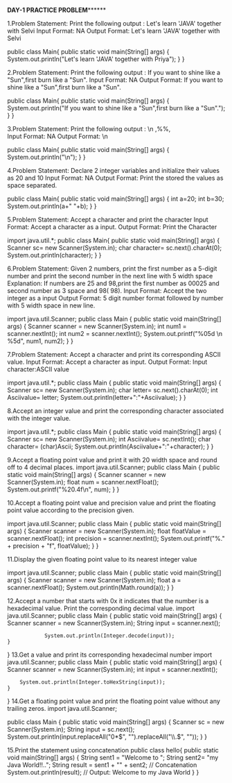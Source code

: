 ********************DAY-1 PRACTICE PROBLEM**************************

1.Problem Statement:
Print the following output : Let's learn 'JAVA' together with Selvi
Input Format:
NA
Output Format:
Let's learn 'JAVA' together with Selvi

public class Main{
public static void main(String[] args) 
{
 System.out.println("Let's learn 'JAVA' together with Priya");
}
}


2.Problem Statement:
Print the following output : If you want to shine like a "Sun",first burn like a "Sun".
Input Format:
NA
Output Format:
If you want to shine like a "Sun",first burn like a "Sun".

public class Main{
public static void main(String[] args) 
{
 System.out.println("If you want to shine like a \"Sun\",first burn like a \"Sun\".");
}
}




3.Problem Statement:
Print the following output : \n ,%%, \
Input Format:
NA
Output Format:
\n

public class Main{
public static void main(String[] args) 
{
 System.out.println("\\n");
}
}

4.Problem Statement:
Declare 2 integer variables and initialize their values as 20 and 10
Input Format:
NA
Output Format:
Print the stored the values as space separated.


public class Main{
public static void main(String[] args) {
    int a=20;
    int b=30;
    System.out.println(a+" "+b);
}
}




5.Problem Statement:
Accept a character and print the character
Input Format:
Accept  a character as a input.
Output Format:
Print the Character

import java.util.*;
public class Main{
public static void main(String[] args) {
    Scanner sc= new Scanner(System.in);
    char character= sc.next().charAt(0);
    System.out.println(character);
}
}

6.Problem Statement:
Given 2 numbers, print the first number as a 5-digit number and print the second number in the next line with 5 width space
Explanation: If numbers are 25 and 98,print the first number as 00025 and second number as 3 space and 98(   98).
Input Format:
Accept the two integer as a input
Output Format:
5 digit number format followed by number with 5 width space in new line.

import java.util.Scanner;
public class Main {
    public static void main(String[] args) {
        Scanner scanner = new Scanner(System.in);
        int num1 = scanner.nextInt();
        int num2 = scanner.nextInt();
        System.out.printf("%05d \n %5d", num1, num2);
    }
}


7.Problem Statement:
Accept a character and print its corresponding ASCII value.
Input Format:
Accept a character as input.
Output Format:
Input character:ASCII value

import java.util.*;
public class Main {
    public static void main(String[] args) {
        Scanner sc= new Scanner(System.in);
        char letter= sc.next().charAt(0);
        int Asciivalue= letter;
        System.out.println(letter+":"+Asciivalue);
}
}

8.Accept an integer value and print the corresponding character associated with the integer value.

import java.util.*;
public class Main {
    public static void main(String[] args) {
        Scanner sc= new Scanner(System.in);
        int Asciivalue= sc.nextInt();
           char character= (char)Ascii; 
           System.out.println(Asciivalue+":"+character);
}
}

9.Accept a floating point value and print it with 20 width space and round off to 4 decimal places.
import java.util.Scanner;
public class Main {
    public static void main(String[] args) {
        Scanner scanner = new Scanner(System.in);
        float num = scanner.nextFloat();
        System.out.printf("%20.4f\n", num);
    }
}


10.Accept a floating point  value and precision value and print the floating point  value according to the precision given.

import java.util.Scanner;
public class Main {
    public static void main(String[] args) {
        Scanner scanner = new Scanner(System.in);
        float floatValue = scanner.nextFloat();
        int precision = scanner.nextInt();
                 System.out.printf("%." + precision + "f", floatValue);
    }
}

11.Display the given floating point value to its nearest integer value

import java.util.Scanner;
public class Main {
    public static void main(String[] args) {
        Scanner scanner = new Scanner(System.in);
        float a = scanner.nextFloat();
                System.out.println(Math.round(a));
    }
}


12.Accept a number that starts with 0x it indicates that the number is a hexadecimal value. Print the corresponding decimal value.
import java.util.Scanner;
public class Main {
    public static void main(String[] args) {
        Scanner scanner = new Scanner(System.in);
         String input = scanner.next();


                System.out.println(Integer.decode(input));
    }
}
13.Get a value and print its corresponding hexadecimal number
import java.util.Scanner;
public class Main {
    public static void main(String[] args) {
        Scanner scanner = new Scanner(System.in);
        int input = scanner.nextInt();

        System.out.println(Integer.toHexString(input));
    }
}
14.Get a floating point value and print the floating point value without any trailing zeros.
import java.util.Scanner;

public class Main {
    public static void main(String[] args) {
        Scanner sc = new Scanner(System.in);
        String input = sc.next();
        System.out.println(input.replaceAll("0*$", "").replaceAll("\\.$", ""));
    }
}


15.Print the statement using concatenation
public class hello{
    public static void main(String[] args) {
        String sent1 = "Welcome to ";
        String sent2= "my Java World!!..";
        String result = sent1 + "" + sent2; // Concatenation
        System.out.println(result); // Output: Welcome to my Java World
    }
}
